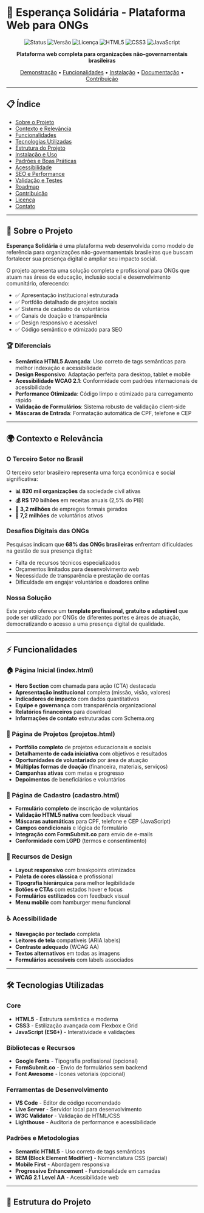 # 🌟 Esperança Solidária - Plataforma Web para ONGs

<div align="center">

![Status](https://img.shields.io/badge/Status-Ativo-success)
![Versão](https://img.shields.io/badge/Versão-1.0.0-blue)
![Licença](https://img.shields.io/badge/Licença-MIT-green)
![HTML5](https://img.shields.io/badge/HTML5-E34F26?logo=html5&logoColor=white)
![CSS3](https://img.shields.io/badge/CSS3-1572B6?logo=css3&logoColor=white)
![JavaScript](https://img.shields.io/badge/JavaScript-F7DF1E?logo=javascript&logoColor=black)

**Plataforma web completa para organizações não-governamentais brasileiras**

[Demonstração](#demonstração) • [Funcionalidades](#-funcionalidades) • [Instalação](#-instalação-e-uso) • [Documentação](#documentação) • [Contribuição](#-contribuição)

</div>

---

## 📋 Índice

- [Sobre o Projeto](#-sobre-o-projeto)
- [Contexto e Relevância](#-contexto-e-relevância)
- [Funcionalidades](#-funcionalidades)
- [Tecnologias Utilizadas](#️-tecnologias-utilizadas)
- [Estrutura do Projeto](#-estrutura-do-projeto)
- [Instalação e Uso](#-instalação-e-uso)
- [Padrões e Boas Práticas](#-padrões-e-boas-práticas)
- [Acessibilidade](#-acessibilidade)
- [SEO e Performance](#-seo-e-performance)
- [Validação e Testes](#-validação-e-testes)
- [Roadmap](#️-roadmap)
- [Contribuição](#-contribuição)
- [Licença](#-licença)
- [Contato](#-contato)

---

## 🎯 Sobre o Projeto

**Esperança Solidária** é uma plataforma web desenvolvida como modelo de referência para organizações não-governamentais brasileiras que buscam fortalecer sua presença digital e ampliar seu impacto social.

O projeto apresenta uma solução completa e profissional para ONGs que atuam nas áreas de educação, inclusão social e desenvolvimento comunitário, oferecendo:

- ✅ Apresentação institucional estruturada
- ✅ Portfólio detalhado de projetos sociais
- ✅ Sistema de cadastro de voluntários
- ✅ Canais de doação e transparência
- ✅ Design responsivo e acessível
- ✅ Código semântico e otimizado para SEO

### 🏆 Diferenciais

- **Semântica HTML5 Avançada**: Uso correto de tags semânticas para melhor indexação e acessibilidade
- **Design Responsivo**: Adaptação perfeita para desktop, tablet e mobile
- **Acessibilidade WCAG 2.1**: Conformidade com padrões internacionais de acessibilidade
- **Performance Otimizada**: Código limpo e otimizado para carregamento rápido
- **Validação de Formulários**: Sistema robusto de validação client-side
- **Máscaras de Entrada**: Formatação automática de CPF, telefone e CEP

---

## 🌍 Contexto e Relevância

### O Terceiro Setor no Brasil

O terceiro setor brasileiro representa uma força econômica e social significativa:

- **📊 820 mil organizações** da sociedade civil ativas
- **💰 R$ 170 bilhões** em receitas anuais (2,5% do PIB)
- **👥 3,2 milhões** de empregos formais gerados
- **🤝 7,2 milhões** de voluntários ativos

### Desafios Digitais das ONGs

Pesquisas indicam que **68% das ONGs brasileiras** enfrentam dificuldades na gestão de sua presença digital:

- Falta de recursos técnicos especializados
- Orçamentos limitados para desenvolvimento web
- Necessidade de transparência e prestação de contas
- Dificuldade em engajar voluntários e doadores online

### Nossa Solução

Este projeto oferece um **template profissional, gratuito e adaptável** que pode ser utilizado por ONGs de diferentes portes e áreas de atuação, democratizando o acesso a uma presença digital de qualidade.

---

## ⚡ Funcionalidades

### 🏠 Página Inicial (index.html)

- **Hero Section** com chamada para ação (CTA) destacada
- **Apresentação institucional** completa (missão, visão, valores)
- **Indicadores de impacto** com dados quantitativos
- **Equipe e governança** com transparência organizacional
- **Relatórios financeiros** para download
- **Informações de contato** estruturadas com Schema.org

### 📂 Página de Projetos (projetos.html)

- **Portfólio completo** de projetos educacionais e sociais
- **Detalhamento de cada iniciativa** com objetivos e resultados
- **Oportunidades de voluntariado** por área de atuação
- **Múltiplas formas de doação** (financeira, materiais, serviços)
- **Campanhas ativas** com metas e progresso
- **Depoimentos** de beneficiários e voluntários

### 📝 Página de Cadastro (cadastro.html)

- **Formulário completo** de inscrição de voluntários
- **Validação HTML5 nativa** com feedback visual
- **Máscaras automáticas** para CPF, telefone e CEP (JavaScript)
- **Campos condicionais** e lógica de formulário
- **Integração com FormSubmit.co** para envio de e-mails
- **Conformidade com LGPD** (termos e consentimento)

### 🎨 Recursos de Design

- **Layout responsivo** com breakpoints otimizados
- **Paleta de cores clássica** e profissional
- **Tipografia hierárquica** para melhor legibilidade
- **Botões e CTAs** com estados hover e focus
- **Formulários estilizados** com feedback visual
- **Menu mobile** com hamburger menu funcional

### ♿ Acessibilidade

- **Navegação por teclado** completa
- **Leitores de tela** compatíveis (ARIA labels)
- **Contraste adequado** (WCAG AA)
- **Textos alternativos** em todas as imagens
- **Formulários acessíveis** com labels associados

---

## 🛠️ Tecnologias Utilizadas

### Core

- **HTML5** - Estrutura semântica e moderna
- **CSS3** - Estilização avançada com Flexbox e Grid
- **JavaScript (ES6+)** - Interatividade e validações

### Bibliotecas e Recursos

- **Google Fonts** - Tipografia profissional (opcional)
- **FormSubmit.co** - Envio de formulários sem backend
- **Font Awesome** - Ícones vetoriais (opcional)

### Ferramentas de Desenvolvimento

- **VS Code** - Editor de código recomendado
- **Live Server** - Servidor local para desenvolvimento
- **W3C Validator** - Validação de HTML/CSS
- **Lighthouse** - Auditoria de performance e acessibilidade

### Padrões e Metodologias

- **Semantic HTML5** - Uso correto de tags semânticas
- **BEM (Block Element Modifier)** - Nomenclatura CSS (parcial)
- **Mobile First** - Abordagem responsiva
- **Progressive Enhancement** - Funcionalidade em camadas
- **WCAG 2.1 Level AA** - Acessibilidade web

---

## 📁 Estrutura do Projeto
